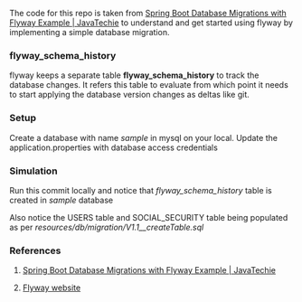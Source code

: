 
The code for this repo is taken from [Spring Boot Database Migrations with Flyway Example | JavaTechie](https://www.youtube.com/watch?v=w12DsiqpxEg) 
to understand and get started using flyway by implementing a simple database migration.


### flyway_schema_history

flyway keeps a separate table <b>flyway_schema_history</b> to track the database changes. It
refers this table to evaluate from which point it needs to start applying the database version changes as deltas like git.

### Setup

Create a database with name <em>sample</em> in mysql on your local.
Update the application.properties with database access credentials 


### Simulation

Run this commit locally and notice that <em>flyway_schema_history</em> table is created in <em>sample</em> database

Also notice the USERS table and SOCIAL_SECURITY table being populated as per
<em>resources/db/migration/V1.1__createTable.sql</em>


### References
 
1. [Spring Boot Database Migrations with Flyway Example | JavaTechie](https://www.youtube.com/watch?v=w12DsiqpxEg)

2. [Flyway website](https://flywaydb.org/)
